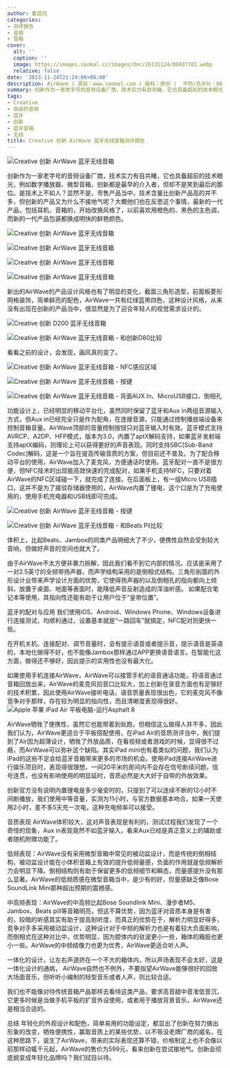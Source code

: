 ```yaml
---
author: 夏昆冈
categories:
- 测评报告
- 音频
- 音箱
cover:
  alt: ''
  caption: ''
  image: https://images.soomal.cc/images/doc/20131124/00037781.webp
  relative: false
date: '2013-11-24T21:24:00+08:00'
description: AirWave | 源自：www.soomal.com | 版权：原创 |  平均/总评分：08.75/70
summary: 创新作为一家老字号的音频设备厂商，技术实力有目共睹，它也具备超前的技术眼光，例如数字播放器、微型音箱，创新都是最早的介入者，但却不是笑到最后的那位。是技术上不如人？显然不是，市售产品当中，技术含量比创新产品高的并不多，但创新的产品又为什么不接地气呢？大概他们也在反思这个事情
tags:
- Creative
- 自由的音频
- 蓝牙
- 创新
- 蓝牙音箱
- 无线
title: Creative 创新 AirWave 蓝牙无线音箱测评报告
---
```


![Creative 创新 AirWave 蓝牙无线音箱](https://images.soomal.cc/images/doc/20131015/00036286_01.webp)



创新作为一家老字号的音频设备厂商，技术实力有目共睹，它也具备超前的技术眼光，例如数字播放器、微型音箱，创新都是最早的介入者，但却不是笑到最后的那位。是技术上不如人？显然不是，市售产品当中，技术含量比创新产品高的并不多，但创新的产品又为什么不接地气呢？大概他们也在反思这个事情，最新的一代产品，包括耳机、音箱的，开始改换风格了，以前喜欢用橙色的、黑色的主色调，而新的一代产品包装都换成明快的鲜艳颜色。



![Creative 创新 AirWave 蓝牙无线音箱](https://images.soomal.cc/images/doc/20131015/00036287_01.webp)



![Creative 创新 AirWave 蓝牙无线音箱](https://images.soomal.cc/images/doc/20131015/00036288_01.webp)



![Creative 创新 AirWave 蓝牙无线音箱](https://images.soomal.cc/images/doc/20131015/00036294_01.webp)



![Creative 创新 AirWave 蓝牙无线音箱](https://images.soomal.cc/images/doc/20131015/00036292_01.webp)



新出的AirWave的产品设计风格也有了明显的变化，截面三角形造型，前面板菱形网格装饰，简单鲜亮的配色，AirWave一共有红绿蓝黑四色，这种设计风格，从来没有出现在创新的产品当中，很显然是为了迎合年轻人的视觉需求设计的。



![Creative 创新 D200 蓝牙无线音箱](https://images.soomal.cc/images/doc/20101108/00008066_01.webp)



![Creative 创新 AirWave 蓝牙无线音箱 - 和创新D80比较](https://images.soomal.cc/images/doc/20131015/00036304_01.webp)



看看之前的设计，会发现，画风真的变了。



![Creative 创新 AirWave 蓝牙无线音箱 - NFC感应区域](https://images.soomal.cc/images/doc/20131015/00036298_01.webp)



![Creative 创新 AirWave 蓝牙无线音箱 - 按键](https://images.soomal.cc/images/doc/20131015/00036293_01.webp)



![Creative 创新 AirWave 蓝牙无线音箱 - 背面AUX In、MicroUSB接口、倒相孔](https://images.soomal.cc/images/doc/20131015/00036300.webp)



功能设计上，已经明显的移动平台化，虽然同时保留了蓝牙和Aux in两组音源输入方式，但Aux in已经完全只是作为配角，在连接音源，只能通过控制播放端设备来控制音箱音量。AirWave顶部的音量控制按钮只对蓝牙输入时有效。蓝牙模式支持AVRCP、A2DP、HFP模式，版本为3.0，内置了aptX解码支持，如果蓝牙发射端支持aptX编码，则理论上可以获得更好的声音表现。同时支持SBC[Sub-Band Codec]解码，这是一个旨在提高传输音质的方案，但目前还不普及。为了配合移动平台的使用，AirWave加入了麦克风，方便通话时使用。蓝牙配对一直不是很方便，但NFC技术的出现能高效快速的完成配对，如果手机支持NFC，只要对着AirWave的NFC区域碰一下，就完成了连接。在后面板上，有一组Micro USB插口，这并不是为了接驳存储器使用的，AirWave内置了锂电，这个口是为了充电使用的，使用手机充电器和USB线即可完成。



![Creative 创新 AirWave 蓝牙无线音箱 - 按键](https://images.soomal.cc/images/doc/20131015/00036293_01.webp)



![Creative 创新 AirWave 蓝牙无线音箱 - 和Beats Pil比较](https://images.soomal.cc/images/doc/20131015/00036305_01.webp)



体积上，比起Beats、Jambox的同类产品明细大了不少，便携性自然会受到较大音响，但做好声音的空间也就大了。

由于AirWave不太方便非暴力拆解，因此我们看不到它内部的情况。应该是采用了一对2.5英寸的全频带扬声器，而声学结构采用的是倒相式结构。三角形剖面的外形设计业带来声学设计方面的优势，它使得扬声器的以及倒相孔的指向都向上倾斜，放置于桌面、地面等表面时，能降低声音反射造成的浑浊听感。 如果配合笔记本等使用，其指向性还能有助于让用户位于“皇帝位置”。

蓝牙的配对与应用
我们使用iOS、Android、Windows Phone、Windows设备进行连接测试，均顺利通过，设置基本就是“一路回车”就搞定，NFC配对则更快一些。

在开机关机、连接配对、调节音量时，会有提示语音或者提示音，提示语音是英语的，本地化做得不好，也不能像Jambox那样通过APP更换语音语言。在智能化这方面，做得还不够好，因此提示的实用性也没有最大化。

如果使用手机连接AirWave，AirWave可以接管手机的语音通话功能，将语音通过音箱回放出来，AirWave的麦克风拾音口比较大，加上创新在录音方面也有足够好的技术积累，因此使用AirWave接听电话，语音质量表现很出色，它的麦克风不像竞争对手那样，存在较为明显的指向性，而且清晰度表现得很好。
![Apple 苹果 iPad Air 平板电脑-运行Asphalt 8](https://images.soomal.cc/images/doc/20131124/00037782.webp)




AirWave牺牲了便携性，虽然它也能带着到处跑，但相信这么做得人并不多，因此我们认为，AirWave更适合于平板搭配使用，在iPad Air的音质测评当中，我们提到了Air因为超薄设计，牺牲了外放品质，在看视频或者游戏的时候，显得很不过瘾，而AirWave可以弥补这个缺陷。其实iPad mini也有着类似的问题，我们认为iPad的这些不足会给蓝牙音箱带来更多的市场的机会。使用iPad连接AirWave进行娱乐项目时，表现得很理想，一间20平米的房间内不会存在信号断续问题，信号连贯，也没有影响使用的明显延时，音质必然是大大好于自带的外放效果。

创新官方没有说明内置锂电是多少毫安时的，只提到了可以连续不断的12小时不间断播放，我们使用中等音量，实测为11小时，与官方数据基本吻合。如果一天使用2小时，差不多5天充一次电，这种充电频率可以接受。

音质表现
AirWave体积较大，这对声音表现是有利的，测试过程我们发现了一个奇怪的现象，Aux in表现竟然不如蓝牙输入，看来Aux已经是真正意义上的辅助或者随机附赠功能了。

低频表现：AirWave没有采用微型音箱中常见的被动盆设计，而是传统的倒相结构，被动盆设计能在小体积音箱上有效的提升低频量感，负面的作用就是低频解析力会明显下降。倒相结构则有助于保留更多的低频细节和瞬态，而量感提升没有那么显著。AirWave的低频质感在微型音箱当中，是少有的好，但量感缺乏像Bose SoundLink Mini那种超出预期的震撼感。

中高频表现：AirWave的中高频比起Bose Soundlink Mini、漫步者M5、Jambox、Beats pill等音箱明亮，但这不算优势，因为蓝牙对音质本身是有害的，较暗的听感其实有助于提高耐听度，而真正的优势在于，解析力明显好得多，竞争对手多采用被动盆设计，这种设计对于中频的解析力也是有着较大负面影响，而倒相式在这种对比中，优势明显，因为腔体内的驻波更小一些，箱体的箱振也更小一些。AirWave的中频结像力也更为优秀，AirWave更适合听人声。

一体化的设计，让左右声道挤在一个不大的箱体内，所以声场表现不会太好，这是一体化设计的通病， AirWave自然也不例外，不要指望AirWave能够很好的回放大场面音乐，但听听小编制的轻型音乐或者人声，则比较合适。

我们也不能像对待传统音箱产品那样去看待这类产品，要求高音甜中音准低音沉，它更多时候是当做手机平板的扩音外设使用，或者用于播放背景音乐，AirWave还是相当合适的。

总结
年轻化的外观设计和配色，简单易用的功能设定，都显出了创新在努力做出形象的改变，牺牲便携性，赢取音质上的某些优势，以不辱没老牌厂商的威名，在这种思路下，诞生了AirWave，带来的实际表现还算不错，价格制定上也不会像以前那样动辄千元起，AirWave的售价为599元，看来创新在尝试接地气。创新会彻底蜕变成年轻化品牌吗？我们拭目以待。